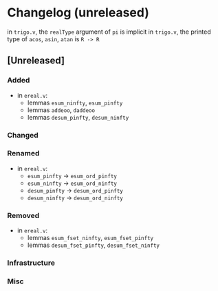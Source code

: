 # Changelog (unreleased)

  in `trigo.v`, the `realType` argument of `pi` is implicit
  in `trigo.v`, the printed type of `acos`, `asin`, `atan` is `R -> R`

## [Unreleased]

### Added

- in `ereal.v`:
  + lemmas `esum_ninfty`, `esum_pinfty`
  + lemmas `addeoo`, `daddeoo`
  + lemmas `desum_pinfty`, `desum_ninfty`

### Changed

### Renamed

- in `ereal.v`:
  + `esum_pinfty` -> `esum_ord_pinfty`
  + `esum_ninfty` -> `esum_ord_ninfty`
  + `desum_pinfty` -> `desum_ord_pinfty`
  + `desum_ninfty` -> `desum_ord_ninfty`

### Removed

- in `ereal.v`:
  + lemmas `esum_fset_ninfty`, `esum_fset_pinfty`
  + lemmas `desum_fset_pinfty`, `desum_fset_ninfty`

### Infrastructure

### Misc
